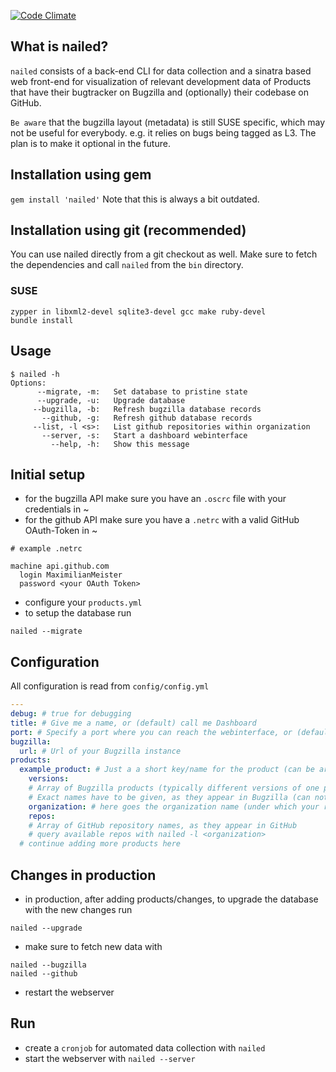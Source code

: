 [![Code Climate](https://codeclimate.com/github/MaximilianMeister/nailed/badges/gpa.svg)](https://codeclimate.com/github/MaximilianMeister/nailed)
## What is nailed?

`nailed` consists of a back-end CLI for data collection and a sinatra based web front-end for visualization of relevant development data of Products that have their bugtracker on Bugzilla and (optionally) their codebase on GitHub.

`Be aware` that the bugzilla layout (metadata) is still SUSE specific, which may not be useful for everybody.
e.g. it relies on bugs being tagged as L3. The plan is to make it optional in the future.

## Installation using gem
`gem install 'nailed'`
Note that this is always a bit outdated.

## Installation using git (recommended)
You can use nailed directly from a git checkout as well. Make sure to fetch the dependencies and call `nailed` from the `bin` directory.
### SUSE
```
zypper in libxml2-devel sqlite3-devel gcc make ruby-devel
bundle install
```

## Usage

```
$ nailed -h
Options:
      --migrate, -m:   Set database to pristine state
      --upgrade, -u:   Upgrade database
     --bugzilla, -b:   Refresh bugzilla database records
       --github, -g:   Refresh github database records
     --list, -l <s>:   List github repositories within organization
       --server, -s:   Start a dashboard webinterface
         --help, -h:   Show this message
```

## Initial setup

* for the bugzilla API make sure you have an `.oscrc` file with your credentials in ~
* for the github API make sure you have a `.netrc` with a valid GitHub OAuth-Token in ~
```
# example .netrc

machine api.github.com
  login MaximilianMeister
  password <your OAuth Token>
```
* configure your `products.yml`
* to setup the database run
```
nailed --migrate
```

## Configuration

All configuration is read from `config/config.yml`

``` yaml
---
debug: # true for debugging
title: # Give me a name, or (default) call me Dashboard
port: # Specify a port where you can reach the webinterface, or (default) 4567
bugzilla:
  url: # Url of your Bugzilla instance
products:
  example_product: # Just a a short key/name for the product (can be arbitrary)
    versions:
    # Array of Bugzilla products (typically different versions of one product)
    # Exact names have to be given, as they appear in Bugzilla (can not be arbitrary)
    organization: # here goes the organization name (under which your repos are hosted) as it appears in GitHub
    repos:
    # Array of GitHub repository names, as they appear in GitHub
    # query available repos with nailed -l <organization>
  # continue adding more products here

```

## Changes in production

* in production, after adding products/changes, to upgrade the database with the new changes run
```
nailed --upgrade
```
* make sure to fetch new data with
```
nailed --bugzilla
nailed --github
```
* restart the webserver

## Run

* create a `cronjob` for automated data collection with `nailed`
* start the webserver with `nailed --server`
